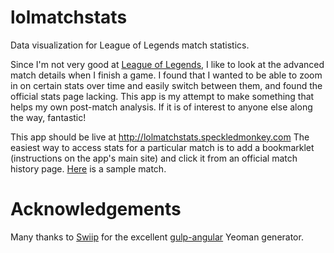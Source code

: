 # lolmatchstats
Data visualization for League of Legends match statistics.

Since I'm not very good at [League of Legends](http://www.leagueoflegends.com), I like to look at the advanced match details when I finish a game. I found that I wanted to be able to zoom in on certain stats over time and easily switch between them, and found the official stats page lacking. This app is my attempt to make something that helps my own post-match analysis. If it is of interest to anyone else along the way, fantastic!

This app should be live at http://lolmatchstats.speckledmonkey.com
The easiest way to access stats for a particular match is to add a bookmarklet (instructions on the app's main site) and click it from an official match history page. [Here](http://lolmatchstats.speckledmonkey.com/#/1735385436) is a sample match.

# Acknowledgements

Many thanks to [Swiip](https://github.com/Swiip) for the excellent [gulp-angular](https://github.com/Swiip/generator-gulp-angular) Yeoman generator.
